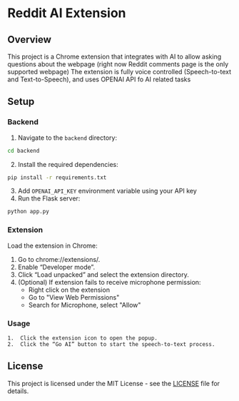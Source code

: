 # Reddit AI Extension

## Overview

This project is a Chrome extension that integrates with AI to allow asking questions about the webpage (right now Reddit comments page is the only supported webpage)
The extension is fully voice controlled (Speech-to-text and Text-to-Speech), and uses OPENAI API fo AI related tasks

## Setup

### Backend

1. Navigate to the `backend` directory:
```bash
cd backend
```
2.	Install the required dependencies:
```bash
pip install -r requirements.txt
```
3. Add `OPENAI_API_KEY` environment variable using your API key
4.	Run the Flask server:
```bash
python app.py
```

### Extension

Load the extension in Chrome:

1. Go to chrome://extensions/.
2. Enable “Developer mode”.
3. Click “Load unpacked” and select the extension directory.
4. (Optional) If extension fails to receive microphone permission:
	- Right click on the extension
	- Go to "View Web Permissions"
	- Search for Microphone, select "Allow"

### Usage
	1.	Click the extension icon to open the popup.
	2.	Click the “Go AI” button to start the speech-to-text process.

## License

This project is licensed under the MIT License - see the [LICENSE](LICENSE.txt) file for details.